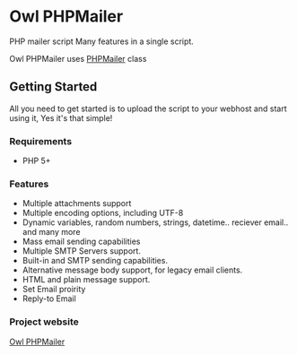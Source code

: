 # Owl PHPMailer

PHP mailer script Many features in a single script.

Owl PHPMailer uses [PHPMailer](https://github.com/PHPMailer/PHPMailer) class 

## Getting Started

All you need to get started is to upload the script to your webhost and start using it, Yes it's that simple!

### Requirements

- PHP 5+

### Features

* Multiple attachments support
* Multiple encoding options, including UTF-8
* Dynamic variables, random numbers, strings, datetime.. reciever email.. and many more
* Mass email sending capabilities
* Multiple SMTP Servers support.
* Built-in and SMTP sending capabilities.
* Alternative message body support, for legacy email clients.
* HTML and plain message support.
* Set Email proirity
* Reply-to Email


### Project website

[Owl PHPMailer](https://owlmailer.io)

